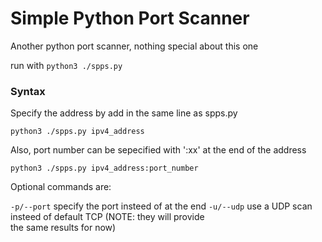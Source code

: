 # Simple Python Port Scanner

Another python port scanner, nothing special about this one

run with
`python3 ./spps.py`

### Syntax

Specify the address by add in the same line as spps.py

`python3 ./spps.py ipv4_address`

Also, port number can be sepecified with ':xx' at the end of the address

`python3 ./spps.py ipv4_address:port_number`

Optional commands are:

`-p/--port`	specify the port insteed of at the end
`-u/--udp`	use a UDP scan insteed of default TCP (NOTE: they will provide\
	the same results for now)
